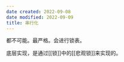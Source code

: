 ```yaml
---
date created: 2022-09-08
date modified: 2022-09-09
title: 串行化
---
```


都不可能。最严格。会进行锁表。

底层实现，是通过[[锁]]中的[[悲观锁]]来实现的。
